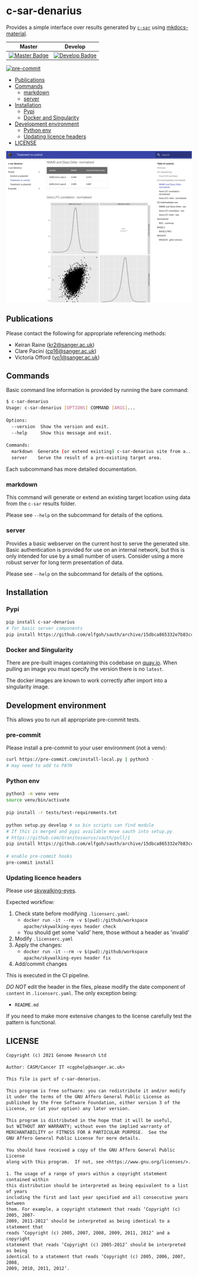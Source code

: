 # c-sar-denarius

Provides a simple interface over results generated by [`c-sar`][csar-repo] using [mkdocs-material][mkdocs-mat].

| Master                                        | Develop                                         |
| --------------------------------------------- | ----------------------------------------------- |
| [![Master Badge][circle-master]][circle-base] | [![Develop Badge][circle-develop]][circle-base] |

[![pre-commit](https://img.shields.io/badge/pre--commit-enabled-brightgreen?logo=pre-commit&logoColor=white)](https://github.com/pre-commit/pre-commit)

- [Publications](#publications)
- [Commands](#commands)
  - [markdown](#markdown)
  - [server](#server)
- [Installation](#installation)
  - [Pypi](#pypi)
  - [Docker and Singularity](#docker-and-singularity)
- [Development environment](#development-environment)
  - [Python env](#python-env)
  - [Updating licence headers](#updating-licence-headers)
- [LICENSE](#license)

![c-sar-denarius-example](images/interface.png)

## Publications

Please contact the following for appropriate referencing methods:

- Keiran Raine (kr2@sanger.ac.uk)
- Clare Pacini (cp16@sanger.ac.uk)
- Victoria Offord (vo1@sanger.ac.uk)

## Commands

Basic command line information is provided by running the bare command:

```bash
$ c-sar-denarius
Usage: c-sar-denarius [OPTIONS] COMMAND [ARGS]...

Options:
  --version  Show the version and exit.
  --help     Show this message and exit.

Commands:
  markdown  Generate (or extend existing) c-sar-denarius site from a...
  server    Serve the result of a pre-existing target area.
```

Each subcommand has more detailed documentation.

### markdown

This command will generate or extend an existing target location using data from the `c-sar` results folder.

Please see `--help` on the subcommand for details of the options.

### server

Provides a basic webserver on the current host to serve the generated site.  Basic authentication is provided for use on
an internal network, but this is only intended for use by a small number of users.  Consider using a more robust server
for long term presentation of data.

Please see `--help` on the subcommand for details of the options.

## Installation

### Pypi

```bash
pip install c-sar-denarius
# for basic server components
pip install https://github.com/elfgoh/sauth/archive/15dbca865332e7b83ccf5d9d227d0321a88132ca.tar.gz
```

### Docker and Singularity

There are pre-built images containing this codebase on [quay.io][quay-repo].  When pulling an image you must specify
the version there is no `latest`.

The docker images are known to work correctly after import into a singularity image.

## Development environment

This allows you to run all appropriate pre-commit tests.

### pre-commit

Please install a pre-commit to your user environment (not a venv):

```bash
curl https://pre-commit.com/install-local.py | python3 -
# may need to add to PATH
```

### Python env

```bash
python3 -m venv venv
source venv/bin/activate

pip install -r tests/test-requirements.txt

python setup.py develop # so bin scripts can find module
# If this is merged and pypi available move sauth into setup.py
# https://github.com/Granitosaurus/sauth/pull/1
pip install https://github.com/elfgoh/sauth/archive/15dbca865332e7b83ccf5d9d227d0321a88132ca.tar.gz

# enable pre-commit hooks
pre-commit install
```

### Updating licence headers

Please use [skywalking-eyes](https://github.com/apache/skywalking-eyes).

Expected workflow:

1. Check state before modifying `.licenserc.yaml`:
   - `docker run -it --rm -v $(pwd):/github/workspace apache/skywalking-eyes header check`
   - You should get some 'valid' here, those without a header as 'invalid'
1. Modify `.licenserc.yaml`
1. Apply the changes:
   - `docker run -it --rm -v $(pwd):/github/workspace apache/skywalking-eyes header fix`
1. Add/commit changes

This is executed in the CI pipeline.

*DO NOT* edit the header in the files, please modify the date component of `content` in `.licenserc.yaml`.  The only exception being:

- `README.md`

If you need to make more extensive changes to the license carefully test the pattern is functional.

## LICENSE

```
Copyright (c) 2021 Genome Research Ltd

Author: CASM/Cancer IT <cgphelp@sanger.ac.uk>

This file is part of c-sar-denarius.

This program is free software: you can redistribute it and/or modify
it under the terms of the GNU Affero General Public License as
published by the Free Software Foundation, either version 3 of the
License, or (at your option) any later version.

This program is distributed in the hope that it will be useful,
but WITHOUT ANY WARRANTY; without even the implied warranty of
MERCHANTABILITY or FITNESS FOR A PARTICULAR PURPOSE.  See the
GNU Affero General Public License for more details.

You should have received a copy of the GNU Affero General Public License
along with this program.  If not, see <https://www.gnu.org/licenses/>.

1. The usage of a range of years within a copyright statement contained within
this distribution should be interpreted as being equivalent to a list of years
including the first and last year specified and all consecutive years between
them. For example, a copyright statement that reads ‘Copyright (c) 2005, 2007-
2009, 2011-2012’ should be interpreted as being identical to a statement that
reads ‘Copyright (c) 2005, 2007, 2008, 2009, 2011, 2012’ and a copyright
statement that reads ‘Copyright (c) 2005-2012’ should be interpreted as being
identical to a statement that reads ‘Copyright (c) 2005, 2006, 2007, 2008,
2009, 2010, 2011, 2012’.
```

<!-- refs -->

[circle-base]: https://circleci.com/gh/cancerit/c-sar-denarius.svg?style=shield
[circle-develop]: https://circleci.com/gh/cancerit/c-sar-denarius.svg?style=shield&branch=dev%3B
[circle-master]: https://circleci.com/gh/cancerit/c-sar-denarius.svg?style=shield&branch=master%3B
[csar-repo]: https://github.com/cancerit/c-sar
[mkdocs-mat]: https://squidfunk.github.io/mkdocs-material/
[quay-repo]: https://quay.io/repository/wtsicgp/c-sar-denarius?tab=tags
